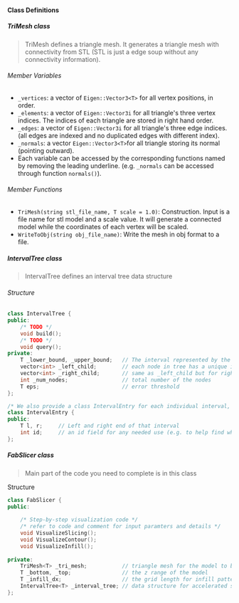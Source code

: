 #### Class Definitions

##### TriMesh class

> TriMesh defines a triangle mesh. It generates a triangle mesh with connectivity from STL (STL is just a edge soup without any connectivity information).

###### Member Variables

- `_vertices`: a vector of `Eigen::Vector3<T>` for all vertex positions, in order. 
- `_elements`: a vector of  `Eigen::Vector3i` for all triangle's three vertex indices. The indices of each triangle are stored in right hand order. 
- `_edges`: a vector of `Eigen::Vector3i` for all triangle's three edge indices. (all edges are indexed and no duplicated edges with different index).
- `_normals`: a vector `Eigen::Vector3<T>`for all triangle storing its normal (pointing outward).
- Each variable can be accessed by the corresponding functions named by removing the leading underline. (e.g. `_normals` can be accessed through function `normals()`).

###### Member Functions

- `TriMesh(string stl_file_name, T scale = 1.0)`: Construction. Input is a file name for stl model and a scale value. It will generate a connected model while the coordinates of each vertex will be scaled.
- `WriteToObj(string obj_file_name)`: Write the mesh in obj format to a file.



##### IntervalTree class

> IntervalTree defines an interval tree data structure

###### Structure

```C++
class IntervalTree {
public:
    /* TODO */
    void build();
    /* TODO */
    void query();
private:
    T _lower_bound, _upper_bound; 	// The interval represented by the whole tree
    vector<int> _left_child; 		// each node in tree has a unique id from 0, _left_child[i] is the id for node i's left child, -1 if node i doesn't have left child.
    vector<int> _right_child; 		// same as _left_child but for right child.
    int _num_nodes; 				// total number of the nodes
    T eps;							// error threshold
};
```

```C++
/* We also provide a class IntervalEntry for each individual interval, you can also implement your own struct for that */
class IntervalEntry {
public:
    T l, r;		// Left and right end of that interval
    int id;		// an id field for any needed use (e.g. to help find which triangle is this interval from)
};
```



##### FabSlicer class

> Main part of the code you need to complete is in this class

Structure

```C++
class FabSlicer {
public:
    
    /* Step-by-step visualization code */
    /* refer to code and comment for input paramters and details */
    void VisualizeSlicing();
    void VisualizeContour();
    void VisualizeInfill();
    
private:
	TriMesh<T> _tri_mesh;			// triangle mesh for the model to be printed
    T _bottom, _top;				// the z range of the model
    T _infill_dx;					// the grid length for infill pattern which is equal-length grid pattern
    IntervalTree<T> _interval_tree; // data structure for accelerated slicing algorithm
};
```

